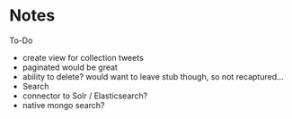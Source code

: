 # Notes

To-Do
* create view for collection tweets
 * paginated would be great
 * ability to delete? would want to leave stub though, so not recaptured...
* Search
 * connector to Solr / Elasticsearch?
 * native mongo search?